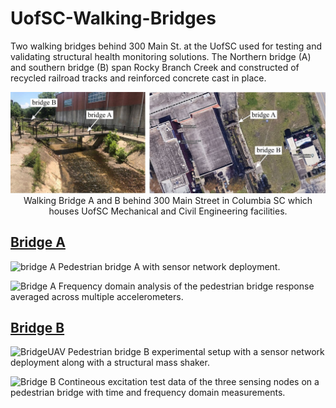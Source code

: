 # UofSC-Walking-Bridges
Two walking bridges behind 300 Main St. at the UofSC used for testing and validating structural health monitoring solutions. The Northern bridge (A) and southern bridge (B) span Rocky Branch Creek and constructed of recycled railroad tracks and reinforced concrete cast in place. 

<p align="center">
<img src="Images/bridges.jpg" alt="drawing" width="700"/> <br> 
Walking Bridge A and B behind 300 Main Street in Columbia SC which houses UofSC Mechanical and Civil Engineering facilities. 
</p>
<p align="center">
</p>


## [Bridge A](Bridge_A)

![bridge A](https://github.com/ARTS-Laboratory/UofSC-walking-bridges/assets/53347740/d6ecd5f9-49c8-4d6c-afb2-7e578ebb36db)
Pedestrian bridge A with sensor network deployment.

![Bridge A](https://github.com/ARTS-Laboratory/UofSC-walking-bridges/blob/main/Bridge_A/media/Bridge%20A.jpg)
Frequency domain analysis of the pedestrian bridge response averaged across multiple accelerometers.

## [Bridge B](Bridge_B)

![BridgeUAV](https://github.com/ARTS-Laboratory/UofSC-walking-bridges/assets/53347740/2205b6aa-bdca-4054-8346-3bdd6f3562cb)
Pedestrian bridge B experimental setup with a sensor network deployment along with a structural mass shaker.



![Bridge B](https://github.com/ARTS-Laboratory/UofSC-walking-bridges/assets/53347740/5036d32f-0f58-4ef0-be74-4f4a74d8ce1e)
Contineous excitation test data of the three sensing nodes on a pedestrian bridge with time and frequency domain measurements.


















